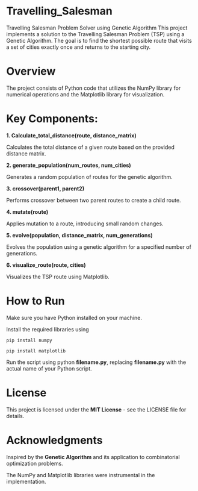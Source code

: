 # Travelling_Salesman
Travelling Salesman Problem Solver using Genetic Algorithm
This project implements a solution to the Travelling Salesman Problem (TSP) using a Genetic Algorithm. The goal is to find the shortest possible route that visits a set of cities exactly once and returns to the starting city.

# Overview
The project consists of Python code that utilizes the NumPy library for numerical operations and the Matplotlib library for visualization.

# Key Components:

**__**1. Calculate_total_distance(route, distance_matrix)**__**

  Calculates the total distance of a given route based on the provided distance matrix.

**__**2. generate_population(num_routes, num_cities)**__**

  Generates a random population of routes for the genetic algorithm.

**__**3. crossover(parent1, parent2)**__**

  Performs crossover between two parent routes to create a child route.

**__**4. mutate(route)**__**

  Applies mutation to a route, introducing small random changes.

**__**5. evolve(population, distance_matrix, num_generations)**__**

  Evolves the population using a genetic algorithm for a specified number of generations.

**__**6. visualize_route(route, cities)**__**

  Visualizes the TSP route using Matplotlib.


# How to Run

Make sure you have Python installed on your machine.

Install the required libraries using 
                    
    pip install numpy 
    
    pip install matplotlib

Run the script using python **filename.py**, replacing **filename.py** with the actual name of your Python script.

# License

This project is licensed under the **MIT License** - see the LICENSE file for details.

# Acknowledgments

Inspired by the **Genetic Algorithm** and its application to combinatorial optimization problems.

The NumPy and Matplotlib libraries were instrumental in the implementation.
